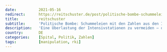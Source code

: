 ```yaml
---
date:          2021-05-16
redirect:      https://reitschuster.de/post/politische-bombe-schummeleien-mit-den-zahlen-aus-den-intensivstationen/
title:         reitschuster
subtitle:      'Politische Bombe: Schummeleien mit den Zahlen aus den Intensivstationen?'
description:   'Eine Überlastung der Intensivstationen zu vermeiden – das war und ist die wichtigste Begründung für den Lockdown. Forscher um den Ex-Vize-Chef des Sachverständigenrates Gesundheit bringen dieses Mantra der harten deutschen Corona-Politik nun ins Wanken – durch ein Papier mit höchster Sprengkraft.'
country:       DE
categories:    [Spital, Politik, Zahlen]
tags:          [manipulation, rki]
---
```

